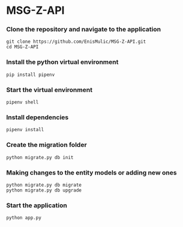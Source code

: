 # MSG-Z-API

### Clone the repository and navigate to the application

```
git clone https://github.com/EnisMulic/MSG-Z-API.git
cd MSG-Z-API
```

### Install the python virtual environment

```
pip install pipenv 
```

### Start the virtual environment

```
pipenv shell 
```

### Install dependencies 

```
pipenv install
```

### Create the migration folder

```
python migrate.py db init
```

### Making changes to the entity models or adding new ones

```
python migrate.py db migrate
python migrate.py db upgrade 
```

### Start the application

```
python app.py
```